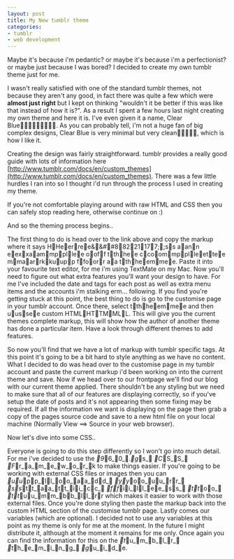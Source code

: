 ```yaml
---
layout: post
title: My New tumblr theme
categories:
- tumblr
- web development
---
```

Maybe it's because i'm pedantic? or maybe it's because
i'm a perfectionist? or maybe just because I was bored? I decided to
create my own tumblr theme just for me.

I wasn't really satisfied with one of the standard tumblr themes, not
because they aren't any good, in fact there was quite a few which were
**almost just right** but I kept on thinking "wouldn't it
be better if this was like that instead of how it is?". As a result I
spent a few hours last night creating my own theme and here it is. I've
even given it a name, Clear Blue. As you can probably tell, i'm not a
huge fan of big complex designs, Clear Blue is very minimal but very clean,
which is how I like it.

Creating the design was fairly straightforward. tumblr provides a really good
guide with lots of information here [http://www.tumblr.com/docs/en/custom_themes](http://www.tumblr.com/docs/en/custom_themes). There was a few little hurdles I ran into so I thought i'd
run through the process I used in creating my theme.

If you're not comfortable playing around with raw HTML and CSS then you
can safely stop reading here, otherwise continue on :)

And so the theming process begins..

The first thing to do is head over to the link above and copy the markup where
it says HHeerree&&##88221177;;ss aann eexxaammppllee ooff tthhee ccoommpplleettee mmaarrkkuupp ffoorr aa tthheemmee. Paste it
into your favourite text editor, for me i'm using TextMate on my Mac. Now
you'll need to figure out what extra features you'll want your
design to have. For me I've included the date and tags for each post as
well as extra menu items and the accounts i'm stalking erm&#8230;
following. If you find you're getting stuck at this point, the best thing
to do is go to the customise page in your tumblr account. Once there, select
tthheemmee and then uussee custom HTMLHTTMMLL. This will give you the current themes complete
markup, this will show how the author of another theme has done a particular
item. Have a look through different themes to add features.

So now you'll find that we have a lot of markup with tumblr specific
tags. At this point it's going to be a bit hard to style anything as we
have no content. What I decided to do was head over to the customise page in my
tumblr account and paste the current markup i'd been working on into the
current theme and save. Now if we head over to our frontpage we'll find
our blog with our current theme applied. There shouldn't be any styling
but we need to make sure that all of our features are displaying correctly, so
if you've setup the date of posts and it's not appearing then some
fixing may be required. If all the information we want is displaying on the
page then grab a copy of the pages source code and save to a new html file on
your local machine (Normally View ==> Source in your web browser).

Now let's dive into some CSS..

Everyone is going to do this step differently so I won't go into much
detail. For me i've decided to use the _9_6_0_._g_s_ _C_S_S_ _F_r_a_m_e_w_o_r_k to make
things easier. If you're going to be working with external CSS files or
images then you can _uu_pp_ll_oo_aa_dd_ _yy_oo_uu_rr_ _ss_tt_aa_tt_ii_cc_ _ff_ii_ll_ee_ss_ _tt_oo_ _tt_uu_mm_bb_ll_rr which makes it easier to
work with those external files. Once you're done styling then paste the
markup back into the custom HTML section of the customise tumblr page.
Lastly comes our variables (which are optional). I decided not to use any
variables at this point as my theme is only for me at the moment. In the future
I might distribute it, although at the moment it remains for me only. Once
again you can find the information for this on the _t_u_m_b_l_r_ _t_h_e_m_i_n_g_ _g_u_i_d_e.
